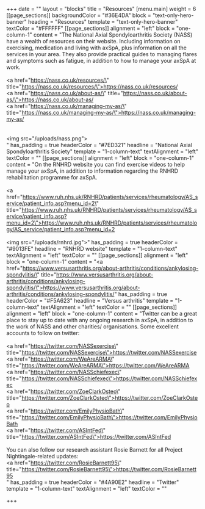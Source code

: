+++
date = ""
layout = "blocks"
title = "Resources"
[menu.main]
weight = 6
[[page_sections]]
backgroundColor = "#36E4DA"
block = "text-only-hero-banner"
heading = "Resources"
template = "text-only-hero-banner"
textColor = "#FFFFFF"
[[page_sections]]
alignment = "left"
block = "one-column-1"
content = "The National Axial Spondyloarthritis Society (NASS) have a wealth of resources on their website. Including information on exercising, medication and living with axSpA, plus information on all the services in your area. They also provide practical guides to managing flares and symptoms such as fatigue, in addition to how to manage your axSpA at work. <br><br><a href=\"https://nass.co.uk/resources/\" title=\"https://nass.co.uk/resources/\">https://nass.co.uk/resources/</a><br><a href=\"https://nass.co.uk/about-as/\" title=\"https://nass.co.uk/about-as/\">https://nass.co.uk/about-as/</a><br><a href=\"https://nass.co.uk/managing-my-as/\" title=\"https://nass.co.uk/managing-my-as/\">https://nass.co.uk/managing-my-as/</a><br><br><br><img src=\"/uploads/nass.png\"><br>"
has_padding = true
headerColor = "#7ED321"
headline = "National Axial Spondyloarthritis Society"
template = "1-column-text"
textAlignment = "left"
textColor = ""
[[page_sections]]
alignment = "left"
block = "one-column-1"
content = "On the RNHRD website you can find exercise videos to help manage your axSpA, in addition to information regarding the RNHRD rehabilitation programme for axSpA.<br><br><a href=\"https://www.ruh.nhs.uk/RNHRD/patients/services/rheumatology/AS_service/patient_info.asp?menu_id=2\" title=\"https://www.ruh.nhs.uk/RNHRD/patients/services/rheumatology/AS_service/patient_info.asp?menu_id=2\">https://www.ruh.nhs.uk/RNHRD/patients/services/rheumatology/AS_service/patient_info.asp?menu_id=2</a><br><br><img src=\"/uploads/rnhrd.jpg\">"
has_padding = true
headerColor = "#9013FE"
headline = "RNHRD website"
template = "1-column-text"
textAlignment = "left"
textColor = ""
[[page_sections]]
alignment = "left"
block = "one-column-1"
content = "<a href=\"https://www.versusarthritis.org/about-arthritis/conditions/ankylosing-spondylitis/\" title=\"https://www.versusarthritis.org/about-arthritis/conditions/ankylosing-spondylitis/\">https://www.versusarthritis.org/about-arthritis/conditions/ankylosing-spondylitis/</a>"
has_padding = true
headerColor = "#F5A623"
headline = "Versus arthritis"
template = "1-column-text"
textAlignment = "left"
textColor = ""
[[page_sections]]
alignment = "left"
block = "one-column-1"
content = "Twitter can be a great place to stay up to date with any ongoing research in axSpA, in addition to the work of NASS and other charities/ organisations. Some excellent accounts to follow on twitter:<br><br><a href=\"https://twitter.com/NASSexercise\" title=\"https://twitter.com/NASSexercise\">https://twitter.com/NASSexercise</a><br><a href=\"https://twitter.com/WeAreARMA\" title=\"https://twitter.com/WeAreARMA\">https://twitter.com/WeAreARMA</a><br><a href=\"https://twitter.com/NASSchiefexec\" title=\"https://twitter.com/NASSchiefexec\">https://twitter.com/NASSchiefexec</a><br><a href=\"https://twitter.com/ZoeClarkOsteo\" title=\"https://twitter.com/ZoeClarkOsteo\">https://twitter.com/ZoeClarkOsteo</a><br><a href=\"https://twitter.com/EmilyPhysioBath\" title=\"https://twitter.com/EmilyPhysioBath\">https://twitter.com/EmilyPhysioBath</a><br><a href=\"https://twitter.com/ASIntFed\" title=\"https://twitter.com/ASIntFed\">https://twitter.com/ASIntFed</a><br><br>You can also follow our research assistant Rosie Barnett for all Project Nightingale-related updates:<br><a href=\"https://twitter.com/RosieBarnett95\" title=\"https://twitter.com/RosieBarnett95\">https://twitter.com/RosieBarnett95</a><br>"
has_padding = true
headerColor = "#4A90E2"
headline = "Twitter"
template = "1-column-text"
textAlignment = "left"
textColor = ""

+++
